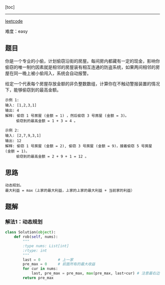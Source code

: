 
[toc]

---

[leetcode](https://leetcode-cn.com/problems/house-robber/)

难度：easy

## 题目
你是一个专业的小偷，计划偷窃沿街的房屋。每间房内都藏有一定的现金，影响你偷窃的唯一制约因素就是相邻的房屋装有相互连通的防盗系统，如果两间相邻的房屋在同一晚上被小偷闯入，系统会自动报警。

给定一个代表每个房屋存放金额的非负整数数组，计算你在不触动警报装置的情况下，能够偷窃到的最高金额。


```
示例 1:
输入: [1,2,3,1]
输出: 4
解释: 偷窃 1 号房屋 (金额 = 1) ，然后偷窃 3 号房屋 (金额 = 3)。
     偷窃到的最高金额 = 1 + 3 = 4 。
     
示例 2:
输入: [2,7,9,3,1]
输出: 12
解释: 偷窃 1 号房屋 (金额 = 2), 偷窃 3 号房屋 (金额 = 9)，接着偷窃 5 号房屋 (金额 = 1)。
     偷窃到的最高金额 = 2 + 9 + 1 = 12 。
```



## 思路


```
动态规划。
最大利益 = max（上家的最大利益，上家的上家的最大利益 + 当前家的利益）
```


## 题解

### 解法1：动态规划

```py
class Solution(object):
    def rob(self, nums):
        """
        :type nums: List[int]
        :rtype: int
        """
        last = 0        # 上一家
        pre_max = 0     # 前面所有的最大收益
        for cur in nums:
            last, pre_max = pre_max, max(pre_max, last+cur) # 注意最右边的 pre_max 表上家的上家的最大利益
        return pre_max
        
```
